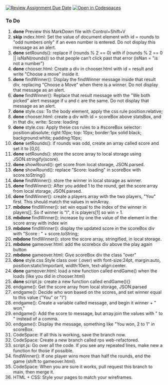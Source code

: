 [![Review Assignment Due Date](https://classroom.github.com/assets/deadline-readme-button-22041afd0340ce965d47ae6ef1cefeee28c7c493a6346c4f15d667ab976d596c.svg)](https://classroom.github.com/a/wtwLMGh9)
[![Open in Codespaces](https://classroom.github.com/assets/launch-codespace-2972f46106e565e64193e422d61a12cf1da4916b45550586e14ef0a7c637dd04.svg)](https://classroom.github.com/open-in-codespaces?assignment_repo_id=17264876)
### To Do

1. **done** Preview this MarkDown file with Control+Shift+V
1. **skip** index.html: Set the value of document element with id = rounds to "odd numbers only" if an even number is entered. Do not display this message as an alert.
1. **done** setRounds(): replace if (rounds % 2 == 0) with if (rounds % 2 == 0 || isNaN(rounds)) so that people can't click past that error (isNan = "is not a number")
1. **done** chooser.html: Create a div in chooser.html with id = result and write "Choose a move" inside it. 
1. **done** findWinner(): Display the findWinner message inside that result div, replacing "Choose a Move" when there is a winner. Do not display that message as an alert. 
1. **done** findWinner(): Replace that result message with the "We both picked" alert message if u and c are the same. Do not display that message as an alert. 
1. **done** style.css: To the body element, apply the css rule position:relative;
1. **done** chooser.html: create a div with id = scoreBox above statsBox, and in that div, write: Score: loading
1. **done** style.css: Apply these css rules to a #scoreBox selector: position:absolute; right:10px; top: 10px; border:1px solid black; background:white; padding:10px;
1. **done** setRounds(): if rounds was odd, create an array called score and set it to [0,0]. 
1. **done** setRounds(): store the score array to local storage using JSON.stringify(score).
1. **done** showRound(): get score from local storage, JSON.parsed.
1. **done** showRound(): replace "Score: loading" in scoreBox with score.toString()
1. **done** findWinner(): store the winner in local storage as winner.
1. **done** findWinner(): After you added 1 to the round, get the score array from local storage, JSON.parsed. 
1. **done** findWinner(): create a players array with the two players, "You" first. This should match the values in winArray. 
1. **mbdone** findWinner(): set win equal to the index of the winner in players[]. So if winner is "I", it is players[1] so win = 1. 
1. **mbdone** findWinner(): increase by one the value of the element in the score array with index win
1. **mbdone** findWinner(): display the updated score in the scoreBox div with "Score : " + score.toString;
1. **mbdone** findWinner(): store the score array, stringified, in local storage.
1. **mbdone** gameover.html: add the scorebox div above the play again button
1. **mbdone** gameover.html: Give scoreBox div the class "over" 
1. **done** style.css Style class over (.over) with font-size:24pt, margin:auto, position:static!important, width:10em, text-align:center.
1. **done** gameover.html: load a new function called endGame() when the <body> loads (like you did in chooser.html)
1. **done** script.js: create a new function called endGame(){}
1. endgame(): Get the score array from local storage, JSON.parsed
1. endgame(): Decide who won based on the scores, and set winner equal to this value ("You" or "I")
1. endgame(): Create a variable called message, and begin it winner + " won,"
1. endgame(): Add the score to message, but array.join the values with " to " instead of a comma. 
1. endgame(): Display the message, something like "You won, 2 to 1" in scoreBox. 
1. CodeSpace: If all this is working, save the branch now. 
1. CodeSpace: Create a new branch called rps web-refactored. 
1. script.js: Go over all the code.  If you see any repeated lines, make new a function for those if possible.  
1. findWinner(): If one player wins more than half the rounds, end the game (shift to gameover.html).
1. CodeSpace: When you are sure it works, pull request this branch to main, then merge it.  
1. HTML + CSS: Style your pages to match your wireframes. 